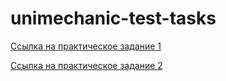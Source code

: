 # unimechanic-test-tasks

[Ссылка на практическое задание 1](https://mariaspiiish.github.io/unimechanic-test-tasks/)

[Ссылка на практическое задание 2](https://mariaspiiish.github.io/unimechanic-practice-3/)
